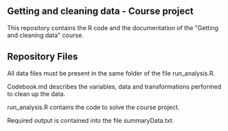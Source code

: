 ## Getting and cleaning data - Course project

This repository contains the R code and the documentation of the "Getting and cleaning data" course.

## Repository Files 

All data files must be present in the same folder of the file run_analysis.R.

Codebook.md describes the variables, data and transformations performed to clean up the data.

run_analysis.R contains the code to solve the course project.

Required output is contained into the file summaryData.txt.